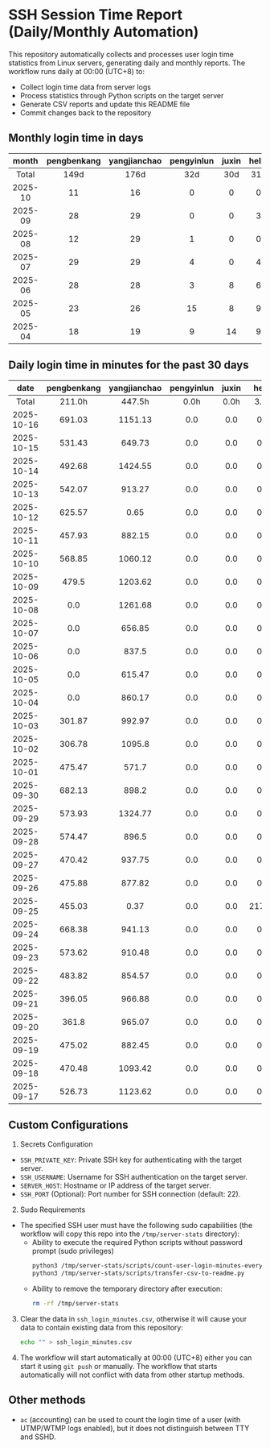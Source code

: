 # SSH Session Time Report (Daily/Monthly Automation)

This repository automatically collects and processes user login time statistics from Linux servers,
generating daily and monthly reports. The workflow runs daily at 00:00 (UTC+8) to:
- Collect login time data from server logs
- Process statistics through Python scripts on the target server
- Generate CSV reports and update this README file
- Commit changes back to the repository

<!-- 
  NOTE: If you need to modify the section titles of the following tables, 
  you must also update the corresponding Python files to maintain consistency.
  Ref: scripts/transfer-csv-to-readme.py
-->
## Monthly login time in days
|  month  | pengbenkang | yangjianchao | pengyinlun | juxin | hello | shenjunzhong | fengjing | wangjianan | chendong | hejun | yangrenyu | xuezeyu | kangyuhan | lzd | yangjingkui | tangminjin | guohui | mashaocong |
|:-------:|:-----------:|:------------:|:----------:|:-----:|:-----:|:------------:|:--------:|:----------:|:--------:|:-----:|:---------:|:-------:|:---------:|:---:|:-----------:|:----------:|:------:|:----------:|
|  Total  |     149d    |     176d     |    32d     |  30d  |  31d  |     99d      |   37d    |    13d     |   123d   |  33d  |    96d    |   85d   |    65d    | 12d |     13d     |     2d     |  11d   |    10d     |
| 2025-10 |      11     |      16      |     0      |   0   |   0   |      5       |    1     |     0      |    8     |   7   |     7     |    3    |     0     |  0  |      0      |     0      |   0    |     0      |
| 2025-09 |      28     |      29      |     0      |   0   |   3   |      12      |    13    |     2      |    23    |   14  |     21    |    6    |     12    |  0  |      1      |     0      |   0    |     3      |
| 2025-08 |      12     |      29      |     1      |   0   |   0   |      23      |    0     |     5      |    25    |   0   |     6     |    14   |     15    |  0  |      1      |     0      |   0    |     2      |
| 2025-07 |      29     |      29      |     4      |   0   |   4   |      19      |    10    |     0      |    23    |   3   |     19    |    23   |     12    |  2  |      0      |     1      |   11   |     5      |
| 2025-06 |      28     |      28      |     3      |   8   |   6   |      20      |    10    |     0      |    26    |   6   |     11    |    18   |     15    |  7  |      5      |     0      |   0    |     0      |
| 2025-05 |      23     |      26      |     15     |   8   |   9   |      9       |    0     |     3      |    13    |   1   |     19    |    11   |     7     |  2  |      6      |     1      |   0    |     0      |
| 2025-04 |      18     |      19      |     9      |   14  |   9   |      11      |    3     |     3      |    5     |   2   |     13    |    10   |     4     |  1  |      0      |     0      |   0    |     0      |

## Daily login time in minutes for the past 30 days
|    date    | pengbenkang | yangjianchao | pengyinlun | juxin | hello  | shenjunzhong | fengjing | wangjianan | chendong | hejun  | yangrenyu | xuezeyu | kangyuhan | lzd | yangjingkui | tangminjin | guohui | mashaocong |
|:----------:|:-----------:|:------------:|:----------:|:-----:|:------:|:------------:|:--------:|:----------:|:--------:|:------:|:---------:|:-------:|:---------:|:---:|:-----------:|:----------:|:------:|:----------:|
|   Total    |    211.0h   |    447.5h    |    0.0h    |  0.0h |  3.6h  |    44.0h     |  48.5h   |    0.0h    |  159.4h  | 91.4h  |   138.5h  |  22.1h  |    0.0h   | 0.0h |     0.1h    |    0.0h    |  0.0h  |    0.0h    |
| 2025-10-16 |    691.03   |   1151.13    |    0.0     |  0.0  |  0.0   |    244.53    |   0.0    |    0.0     |  862.12  |  0.0   |   313.58  |  344.53 |    0.0    | 0.0 |     0.0     |    0.0     |  0.0   |    0.0     |
| 2025-10-15 |    531.43   |    649.73    |    0.0     |  0.0  |  0.0   |    311.98    |   0.0    |    0.0     |  849.97  | 520.87 |   257.82  |  161.98 |    0.0    | 0.0 |     0.0     |    0.0     |  0.0   |    0.0     |
| 2025-10-14 |    492.68   |   1424.55    |    0.0     |  0.0  |  0.0   |    530.55    |   0.0    |    0.0     |  844.78  | 446.2  |   268.02  |   0.0   |    0.0    | 0.0 |     0.0     |    0.0     |  0.0   |    0.0     |
| 2025-10-13 |    542.07   |    913.27    |    0.0     |  0.0  |  0.0   |    224.7     |   0.0    |    0.0     |  408.85  | 196.83 |   803.23  |  24.87  |    0.0    | 0.0 |     0.0     |    0.0     |  0.0   |    0.0     |
| 2025-10-12 |    625.57   |     0.65     |    0.0     |  0.0  |  0.0   |     0.0      |  878.88  |    0.0     |   0.0    |  0.0   |    0.0    |   0.0   |    0.0    | 0.0 |     0.0     |    0.0     |  0.0   |    0.0     |
| 2025-10-11 |    457.93   |    882.15    |    0.0     |  0.0  |  0.0   |    247.85    |   0.0    |    0.0     |  12.47   | 415.62 |   81.63   |   0.0   |    0.0    | 0.0 |     0.0     |    0.0     |  0.0   |    0.0     |
| 2025-10-10 |    568.85   |   1060.12    |    0.0     |  0.0  |  0.0   |     0.0      |   0.0    |    0.0     |  459.68  |  0.0   |   139.82  |   0.0   |    0.0    | 0.0 |     0.0     |    0.0     |  0.0   |    0.0     |
| 2025-10-09 |    479.5    |   1203.62    |    0.0     |  0.0  |  0.0   |     0.0      |   0.0    |    0.0     |  513.72  | 51.57  |   223.15  |   0.0   |    0.0    | 0.0 |     0.0     |    0.0     |  0.0   |    0.0     |
| 2025-10-08 |     0.0     |   1261.68    |    0.0     |  0.0  |  0.0   |     0.0      |   0.0    |    0.0     |   0.0    |  97.7  |    0.0    |   0.0   |    0.0    | 0.0 |     0.0     |    0.0     |  0.0   |    0.0     |
| 2025-10-07 |     0.0     |    656.85    |    0.0     |  0.0  |  0.0   |     0.0      |   0.0    |    0.0     |   0.0    |  0.0   |    0.0    |   0.0   |    0.0    | 0.0 |     0.0     |    0.0     |  0.0   |    0.0     |
| 2025-10-06 |     0.0     |    837.5     |    0.0     |  0.0  |  0.0   |     0.0      |   0.0    |    0.0     |   0.0    | 154.85 |    0.0    |   0.0   |    0.0    | 0.0 |     0.0     |    0.0     |  0.0   |    0.0     |
| 2025-10-05 |     0.0     |    615.47    |    0.0     |  0.0  |  0.0   |     0.0      |   0.0    |    0.0     |   0.0    |  0.0   |    0.0    |   0.0   |    0.0    | 0.0 |     0.0     |    0.0     |  0.0   |    0.0     |
| 2025-10-04 |     0.0     |    860.17    |    0.0     |  0.0  |  0.0   |     0.0      |   0.0    |    0.0     |   0.0    |  0.0   |    0.0    |   0.0   |    0.0    | 0.0 |     0.0     |    0.0     |  0.0   |    0.0     |
| 2025-10-03 |    301.87   |    992.97    |    0.0     |  0.0  |  0.0   |     0.0      |   0.0    |    0.0     |   7.18   |  0.0   |    0.0    |   0.0   |    0.0    | 0.0 |     0.0     |    0.0     |  0.0   |    0.0     |
| 2025-10-02 |    306.78   |    1095.8    |    0.0     |  0.0  |  0.0   |     0.0      |   0.0    |    0.0     |   0.0    |  0.0   |    0.0    |   0.0   |    0.0    | 0.0 |     0.0     |    0.0     |  0.0   |    0.0     |
| 2025-10-01 |    475.47   |    571.7     |    0.0     |  0.0  |  0.0   |     0.0      |   0.0    |    0.0     |   0.0    |  0.0   |    0.0    |   0.0   |    0.0    | 0.0 |     0.0     |    0.0     |  0.0   |    0.0     |
| 2025-09-30 |    682.13   |    898.2     |    0.0     |  0.0  |  0.0   |     0.0      |   0.0    |    0.0     |  228.37  | 365.38 |   735.47  |   0.0   |    0.0    | 0.0 |     0.0     |    0.0     |  0.0   |    0.0     |
| 2025-09-29 |    573.93   |   1324.77    |    0.0     |  0.0  |  0.0   |     0.0      |   0.0    |    0.0     |  616.97  | 103.25 |   808.05  |   0.0   |    0.0    | 0.0 |     0.0     |    0.0     |  0.0   |    0.0     |
| 2025-09-28 |    574.47   |    896.5     |    0.0     |  0.0  |  0.0   |     0.0      |   0.0    |    0.0     |  662.55  | 90.27  |   681.2   |   0.0   |    0.0    | 0.0 |     0.0     |    0.0     |  0.0   |    0.0     |
| 2025-09-27 |    470.42   |    937.75    |    0.0     |  0.0  |  0.0   |     0.0      |   0.0    |    0.0     |   0.0    | 542.17 |    0.0    |  614.72 |    0.0    | 0.0 |     0.0     |    0.0     |  0.0   |    0.0     |
| 2025-09-26 |    475.88   |    877.82    |    0.0     |  0.0  |  0.0   |     0.0      |   0.0    |    0.0     |  576.12  |  1.58  |   590.5   |   0.0   |    0.0    | 0.0 |     0.0     |    0.0     |  0.0   |    0.0     |
| 2025-09-25 |    455.03   |     0.37     |    0.0     |  0.0  | 217.08 |     0.0      |   0.0    |    0.0     |  804.42  | 28.67  |   787.82  |  182.1  |    0.0    | 0.0 |     0.0     |    0.0     |  0.0   |    0.0     |
| 2025-09-24 |    668.38   |    941.13    |    0.0     |  0.0  |  0.0   |     0.0      |   0.0    |    0.0     |  512.58  | 296.13 |   604.08  |   0.0   |    0.0    | 0.0 |     0.0     |    0.0     |  0.0   |    0.0     |
| 2025-09-23 |    573.62   |    910.48    |    0.0     |  0.0  |  0.0   |    79.67     |   0.0    |    0.0     |   0.0    | 696.15 |   363.8   |   0.0   |    0.0    | 0.0 |     0.0     |    0.0     |  0.0   |    0.0     |
| 2025-09-22 |    483.82   |    854.57    |    0.0     |  0.0  |  0.0   |    215.5     |   0.0    |    0.0     |   0.97   | 513.02 |   326.72  |   0.0   |    0.0    | 0.0 |     0.0     |    0.0     |  0.0   |    1.3     |
| 2025-09-21 |    396.05   |    966.88    |    0.0     |  0.0  |  0.0   |     80.9     |   0.0    |    0.0     |   0.0    |  0.0   |    0.0    |   0.0   |    0.0    | 0.0 |     0.0     |    0.0     |  0.0   |    0.0     |
| 2025-09-20 |    361.8    |    965.07    |    0.0     |  0.0  |  0.0   |    124.95    |   0.0    |    0.0     |   0.0    |  0.0   |    0.0    |   0.0   |    0.0    | 0.0 |     0.0     |    0.0     |  0.0   |    0.0     |
| 2025-09-19 |    475.02   |    882.45    |    0.0     |  0.0  |  0.0   |     0.0      |  852.97  |    0.0     |  583.33  | 20.23  |   367.97  |   0.0   |    0.0    | 0.0 |     0.0     |    0.0     |  0.0   |    0.0     |
| 2025-09-18 |    470.48   |   1093.42    |    0.0     |  0.0  |  0.0   |    59.47     |  352.02  |    0.0     |  847.25  | 529.75 |   214.53  |   0.0   |    0.0    | 0.0 |     4.08    |    0.0     |  0.0   |    0.72    |
| 2025-09-17 |    526.73   |   1123.62    |    0.0     |  0.0  |  0.0   |    520.67    |  827.05  |    0.0     |  774.93  | 415.55 |   740.82  |   0.0   |    0.0    | 0.0 |     0.0     |    0.0     |  0.0   |    0.0     |

## Custom Configurations
1. Secrets Configuration
  - `SSH_PRIVATE_KEY`: Private SSH key for authenticating with the target server.
  - `SSH_USERNAME`: Username for SSH authentication on the target server.
  - `SERVER_HOST`: Hostname or IP address of the target server.
  - `SSH_PORT` (Optional): Port number for SSH connection (default: 22).
2. Sudo Requirements
  - The specified SSH user must have the following sudo capabilities (the workflow will copy this repo into the `/tmp/server-stats` directory):
    - Ability to execute the required Python scripts without password prompt (sudo privileges)
      ```bash
      python3 /tmp/server-stats/scripts/count-user-login-minutes-every-day.py
      python3 /tmp/server-stats/scripts/transfer-csv-to-readme.py
      ```
    - Ability to remove the temporary directory after execution:
      ```bash
      rm -rf /tmp/server-stats
      ```
3. Clear the data in `ssh_login_minutes.csv`, otherwise it will cause your data to contain existing data from this repository:
   ```bash
   echo "" > ssh_login_minutes.csv
   ```
4. The workflow will start automatically at 00:00 (UTC+8) either you can start it using `git push` or manually.
   The workflow that starts automatically will not conflict with data from other startup methods.

## Other methods
- `ac` (accounting) can be used to count the login time of a user (with UTMP/WTMP logs enabled), but it does not distinguish between TTY and SSHD.
